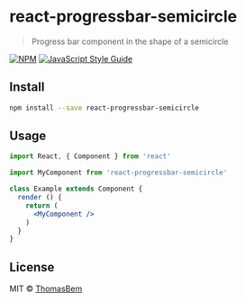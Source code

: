 # react-progressbar-semicircle

> Progress bar component in the shape of a semicircle

[![NPM](https://img.shields.io/npm/v/react-progressbar-semicircle.svg)](https://www.npmjs.com/package/react-progressbar-semicircle) [![JavaScript Style Guide](https://img.shields.io/badge/code_style-standard-brightgreen.svg)](https://standardjs.com)

## Install

```bash
npm install --save react-progressbar-semicircle
```

## Usage

```jsx
import React, { Component } from 'react'

import MyComponent from 'react-progressbar-semicircle'

class Example extends Component {
  render () {
    return (
      <MyComponent />
    )
  }
}
```

## License

MIT © [ThomasBem](https://github.com/ThomasBem)
